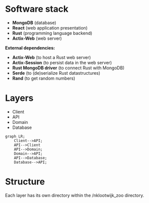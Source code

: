 # Software stack

- **MongoDB** (database)
- **React** (web application presentation)
- **Rust** (programming language backend)
- **Actix-Web** (web server)

**External dependencies:**
- **Actix-Web** (to host a Rust web server)
- **Actix-Session** (to persist data in the web server)
- **Rust MongoDB driver** (to connect Rust with MongoDB)
- **Serde** (to (de)serialize Rust datastructures)
- **Rand** (to get random numbers)

# Layers

- Client
- API
- Domain
- Database

```mermaid
graph LR;
    Client-->API;
    API-->Client
    API-->Domain;
    Domain-->API;
    API-->Database;
    Database-->API;
```

# Structure

Each layer has its own directory within the /nklootwijk_zoo directory.